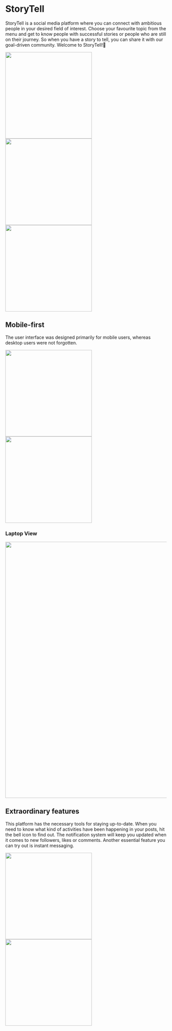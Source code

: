 # StoryTell
StoryTell is a social media platform where you can connect with ambitious people in your desired field of interest. Choose your favourite topic from the menu and get to know people with successful stories or people who are still on their journey. So when you have a story to tell, you can share it with our goal-driven community. Welcome to StoryTell!🚀

<img src="https://github.com/MartinLauff/StoryTell/assets/72349751/6a720819-dde7-43f4-b424-e828e9a56dd7" width="270">
<img src="https://github.com/MartinLauff/StoryTell/assets/72349751/5cad0c41-52e2-4eda-a709-03d20813a791" width="270">
<img src="https://github.com/MartinLauff/StoryTell/assets/72349751/54c871f5-6045-45f4-acd9-68087c3d494a" width="270">

## Mobile-first
The user interface was designed primarily for mobile users, whereas desktop users were not forgotten.

<img src="https://github.com/MartinLauff/StoryTell/assets/72349751/c6ade243-5962-43a2-93fe-d56771f03fcd" width="270">
<img src="https://github.com/MartinLauff/StoryTell/assets/72349751/68e49049-b879-4de3-b31a-0cdc3518a2d7" width="270">

### Laptop View
<img src="https://github.com/MartinLauff/StoryTell/assets/72349751/6479c6b2-3e39-42c6-bd55-e979f76279ad" width="800">

## Extraordinary features

This platform has the necessary tools for staying up-to-date. When you need to know what kind of activities have been happening in your posts, hit the bell icon to find out. The notification system will keep you updated when it comes to new followers, likes or comments. Another essential feature you can try out is instant messaging.

<img src="https://github.com/MartinLauff/StoryTell/assets/72349751/929f2b82-28e3-41c8-b1de-5302c157a147" width="270">
<img src="https://github.com/MartinLauff/StoryTell/assets/72349751/8c2a58c0-c0ae-49d3-bc08-500061f20223" width="270">

